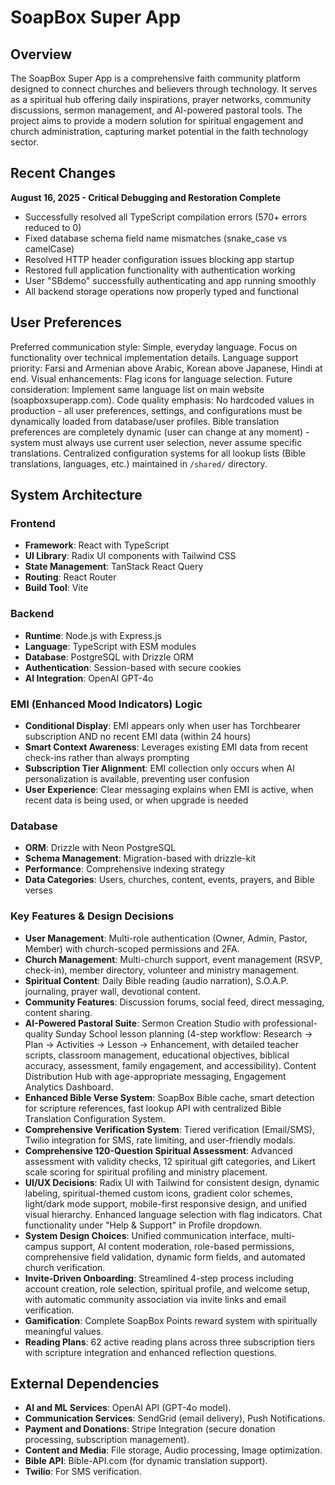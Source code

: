 # SoapBox Super App

## Overview
The SoapBox Super App is a comprehensive faith community platform designed to connect churches and believers through technology. It serves as a spiritual hub offering daily inspirations, prayer networks, community discussions, sermon management, and AI-powered pastoral tools. The project aims to provide a modern solution for spiritual engagement and church administration, capturing market potential in the faith technology sector.

## Recent Changes
**August 16, 2025 - Critical Debugging and Restoration Complete**
- Successfully resolved all TypeScript compilation errors (570+ errors reduced to 0)
- Fixed database schema field name mismatches (snake_case vs camelCase)
- Resolved HTTP header configuration issues blocking app startup
- Restored full application functionality with authentication working
- User "SBdemo" successfully authenticating and app running smoothly
- All backend storage operations now properly typed and functional

## User Preferences
Preferred communication style: Simple, everyday language.
Focus on functionality over technical implementation details.
Language support priority: Farsi and Armenian above Arabic, Korean above Japanese, Hindi at end.
Visual enhancements: Flag icons for language selection.
Future consideration: Implement same language list on main website (soapboxsuperapp.com).
Code quality emphasis: No hardcoded values in production - all user preferences, settings, and configurations must be dynamically loaded from database/user profiles. Bible translation preferences are completely dynamic (user can change at any moment) - system must always use current user selection, never assume specific translations. Centralized configuration systems for all lookup lists (Bible translations, languages, etc.) maintained in `/shared/` directory.

## System Architecture

### Frontend
- **Framework**: React with TypeScript
- **UI Library**: Radix UI components with Tailwind CSS
- **State Management**: TanStack React Query
- **Routing**: React Router
- **Build Tool**: Vite

### Backend
- **Runtime**: Node.js with Express.js
- **Language**: TypeScript with ESM modules
- **Database**: PostgreSQL with Drizzle ORM
- **Authentication**: Session-based with secure cookies
- **AI Integration**: OpenAI GPT-4o

### EMI (Enhanced Mood Indicators) Logic
- **Conditional Display**: EMI appears only when user has Torchbearer subscription AND no recent EMI data (within 24 hours)
- **Smart Context Awareness**: Leverages existing EMI data from recent check-ins rather than always prompting
- **Subscription Tier Alignment**: EMI collection only occurs when AI personalization is available, preventing user confusion
- **User Experience**: Clear messaging explains when EMI is active, when recent data is being used, or when upgrade is needed

### Database
- **ORM**: Drizzle with Neon PostgreSQL
- **Schema Management**: Migration-based with drizzle-kit
- **Performance**: Comprehensive indexing strategy
- **Data Categories**: Users, churches, content, events, prayers, and Bible verses

### Key Features & Design Decisions
- **User Management**: Multi-role authentication (Owner, Admin, Pastor, Member) with church-scoped permissions and 2FA.
- **Church Management**: Multi-church support, event management (RSVP, check-in), member directory, volunteer and ministry management.
- **Spiritual Content**: Daily Bible reading (audio narration), S.O.A.P. journaling, prayer wall, devotional content.
- **Community Features**: Discussion forums, social feed, direct messaging, content sharing.
- **AI-Powered Pastoral Suite**: Sermon Creation Studio with professional-quality Sunday School lesson planning (4-step workflow: Research → Plan → Activities → Lesson → Enhancement, with detailed teacher scripts, classroom management, educational objectives, biblical accuracy, assessment, family engagement, and accessibility). Content Distribution Hub with age-appropriate messaging, Engagement Analytics Dashboard.
- **Enhanced Bible Verse System**: SoapBox Bible cache, smart detection for scripture references, fast lookup API with centralized Bible Translation Configuration System.
- **Comprehensive Verification System**: Tiered verification (Email/SMS), Twilio integration for SMS, rate limiting, and user-friendly modals.
- **Comprehensive 120-Question Spiritual Assessment**: Advanced assessment with validity checks, 12 spiritual gift categories, and Likert scale scoring for spiritual profiling and ministry placement.
- **UI/UX Decisions**: Radix UI with Tailwind for consistent design, dynamic labeling, spiritual-themed custom icons, gradient color schemes, light/dark mode support, mobile-first responsive design, and unified visual hierarchy. Enhanced language selection with flag indicators. Chat functionality under "Help & Support" in Profile dropdown.
- **System Design Choices**: Unified communication interface, multi-campus support, AI content moderation, role-based permissions, comprehensive field validation, dynamic form fields, and automated church verification.
- **Invite-Driven Onboarding**: Streamlined 4-step process including account creation, role selection, spiritual profile, and welcome setup, with automatic community association via invite links and email verification.
- **Gamification**: Complete SoapBox Points reward system with spiritually meaningful values.
- **Reading Plans**: 62 active reading plans across three subscription tiers with scripture integration and enhanced reflection questions.

## External Dependencies

- **AI and ML Services**: OpenAI API (GPT-4o model).
- **Communication Services**: SendGrid (email delivery), Push Notifications.
- **Payment and Donations**: Stripe Integration (secure donation processing, subscription management).
- **Content and Media**: File storage, Audio processing, Image optimization.
- **Bible API**: Bible-API.com (for dynamic translation support).
- **Twilio**: For SMS verification.